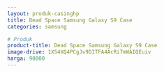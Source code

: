 ```yaml
---
layout: produk-casinghp
title: Dead Space Samsung Galaxy S9 Case
categories: samsung

# Produk
product-title: Dead Space Samsung Galaxy S9 Case
image-drive: 1X54XQ4PCgJv9DITFA4AcRi7mWAIQEuiv
harga: 90000
---
```


